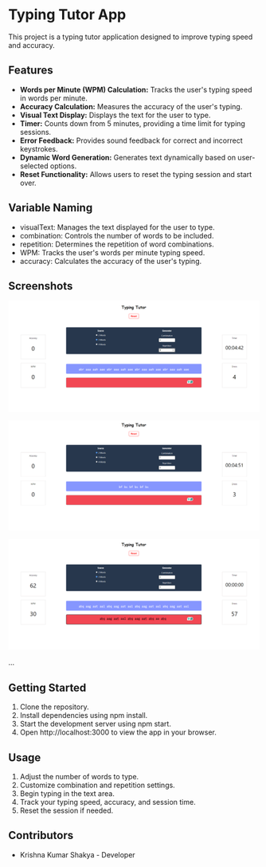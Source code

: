 # Typing Tutor App

This project is a typing tutor application designed to improve typing speed and accuracy.

## Features

- **Words per Minute (WPM) Calculation:** Tracks the user's typing speed in words per minute.
- **Accuracy Calculation:** Measures the accuracy of the user's typing.
- **Visual Text Display:** Displays the text for the user to type.
- **Timer:** Counts down from 5 minutes, providing a time limit for typing sessions.
- **Error Feedback:** Provides sound feedback for correct and incorrect keystrokes.
- **Dynamic Word Generation:** Generates text dynamically based on user-selected options.
- **Reset Functionality:** Allows users to reset the typing session and start over.

## Variable Naming

- visualText: Manages the text displayed for the user to type.
- combination: Controls the number of words to be included.
- repetition: Determines the repetition of word combinations.
- WPM: Tracks the user's words per minute typing speed.
- accuracy: Calculates the accuracy of the user's typing.

## Screenshots

![Screenshot 1](https://github.com/KKShakya/Mini-typing-tutor/blob/master/src/assets/image1.png)  


![Screenshot 2](https://github.com/KKShakya/Mini-typing-tutor/blob/master/src/assets/image2.png)  

![Screenshot 3](https://github.com/KKShakya/Mini-typing-tutor/blob/master/src/assets/image3.png)  


...

## Getting Started

1. Clone the repository.
2. Install dependencies using npm install.
3. Start the development server using npm start.
4. Open http://localhost:3000 to view the app in your browser.

## Usage

1. Adjust the number of words to type.
2. Customize combination and repetition settings.
3. Begin typing in the text area.
4. Track your typing speed, accuracy, and session time.
5. Reset the session if needed.

## Contributors

- Krishna Kumar Shakya - Developer
